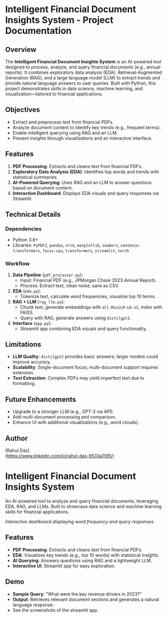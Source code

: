 # Intelligent Financial Document Insights System - Project Documentation

## Overview
The **Intelligent Financial Document Insights System** is an AI-powered tool designed to process, analyze, and query financial documents (e.g., annual reports). It combines exploratory data analysis (EDA), Retrieval-Augmented Generation (RAG), and a large language model (LLM) to extract trends and provide natural language answers to user queries. Built with Python, this project demonstrates skills in data science, machine learning, and visualization—tailored to financial applications.

## Objectives
- Extract and preprocess text from financial PDFs.
- Analyze document content to identify key trends (e.g., frequent terms).
- Enable intelligent querying using RAG and an LLM.
- Present insights through visualizations and an interactive interface.

## Features
1. **PDF Processing**: Extracts and cleans text from financial PDFs.
2. **Exploratory Data Analysis (EDA)**: Identifies top words and trends with statistical summaries.
3. **AI-Powered Querying**: Uses RAG and an LLM to answer questions based on document content.
4. **Interactive Dashboard**: Displays EDA visuals and query responses via Streamlit.


## Technical Details
### Dependencies
- Python 3.8+
- Libraries: `PyPDF2`, `pandas`, `nltk`, `matplotlib`, `seaborn`, `sentence-transformers`, `faiss-cpu`, `transformers`, `streamlit`, `torch`

### Workflow
1. **Data Pipeline** (`pdf_processor.py`):
   - Input: Financial PDF (e.g., JPMorgan Chase 2023 Annual Report).
   - Process: Extract text, clean noise, save as CSV.
2. **EDA** (`eda.py`):
   - Tokenize text, calculate word frequencies, visualize top 10 terms.
3. **RAG + LLM** (`rag_llm.py`):
   - Chunk text, generate embeddings with `all-MiniLM-L6-v2`, index with FAISS.
   - Query with RAG, generate answers using `distilgpt2`.
4. **Interface** (`app.py`):
   - Streamlit app combining EDA visuals and query functionality.

## Limitations
- **LLM Quality**: `distilgpt2` provides basic answers; larger models could improve accuracy.
- **Scalability**: Single-document focus; multi-document support requires extension.
- **Text Extraction**: Complex PDFs may yield imperfect text due to formatting.

## Future Enhancements
- Upgrade to a stronger LLM (e.g., GPT-3 via API).
- Add multi-document processing and comparison.
- Enhance UI with additional visualizations (e.g., word clouds).


## Author
[Rahul Das]  
(https://www.linkedin.com/in/rahul-das-9533a1195/)

# Intelligent Financial Document Insights System

An AI-powered tool to analyze and query financial documents, leveraging EDA, RAG, and LLMs. Built to showcase data science and machine learning skills for financial applications.

*Interactive dashboard displaying word frequency and query responses.*

## Features
- **PDF Processing**: Extracts and cleans text from financial PDFs.
- **EDA**: Visualizes key trends (e.g., top 10 words) with statistical insights.
- **AI Querying**: Answers questions using RAG and a lightweight LLM.
- **Interactive UI**: Streamlit app for easy exploration.

## Demo
- **Sample Query**: "What were the key revenue drivers in 2023?"
- **Output**: Retrieves relevant document sections and generates a natural language response.
- See the screenshots of the streamlit app.




